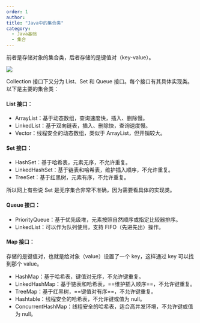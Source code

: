 ```yaml
---
order: 1
author: 
title: "Java中的集合类"
category:
  - Java基础
  - 集合
---
```


前者是存储对象的集合类，后者存储的是键值对（key-value）。

![](https://qtp-1324720525.cos.ap-shanghai.myqcloud.com/blog/202503172214020.png)

Collection 接口下又分为 List、Set 和 Queue 接口。每个接口有其具体实现类。以下是主要的集合类：

#### List 接口：

- ArrayList：基于动态数组，查询速度快，插入、删除慢。
- LinkedList：基于双向链表，插入、删除快，查询速度慢。
- Vector：线程安全的动态数组，类似于 ArrayList，但开销较大。

#### Set 接口：

- HashSet：基于哈希表，元素无序，不允许重复。
- LinkedHashSet：基于链表和哈希表，维护插入顺序，不允许重复。
- TreeSet：基于红黑树，元素有序，不允许重复。

所以网上有些说 Set 是无序集合非常不准确，因为需要看具体的实现类。

#### Queue 接口：

- PriorityQueue：基于优先级堆，元素按照自然顺序或指定比较器排序。
- LinkedList：可以作为队列使用，支持 FIFO（先进先出）操作。

#### Map 接口：

存储的是键值对，也就是给对象（value）设置了一个 key，这样通过 key 可以找到那个 value。

- HashMap：基于哈希表，键值对无序，不允许键重复。
- LinkedHashMap：基于链表和哈希表，==维护插入顺序==，不允许键重复。
- TreeMap：基于红黑树，==键值对有序==，不允许键重复。
- Hashtable：线程安全的哈希表，不允许键或值为 null。
- ConcurrentHashMap：线程安全的哈希表，适合高并发环境，不允许键或值为 null。